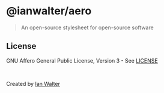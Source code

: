 # @ianwalter/aero
> An open-source stylesheet for open-source software

## License

GNU Affero General Public License, Version 3 - See [LICENSE][licenseUrl]

&nbsp;

Created by [Ian Walter](https://iankwalter.com)

[npmImage]: https://img.shields.io/npm/v/@ianwalter/aero.svg
[npmUrl]: https://www.npmjs.com/package/@ianwalter/aero
[licenseUrl]: https://github.com/ianwalter/aero/blob/master/LICENSE
